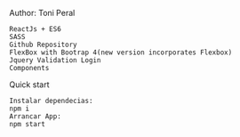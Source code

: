 Author: Toni Peral

    ReactJs + ES6
    SASS
    Github Repository
    FlexBox with Bootrap 4(new version incorporates Flexbox)
    Jquery Validation Login
    Components


Quick start

    Instalar dependecias:
    npm i
    Arrancar App:
    npm start
